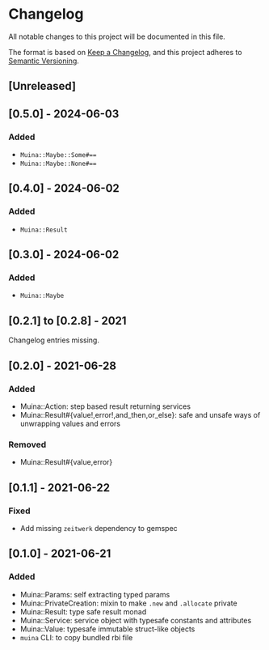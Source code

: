 # Changelog

All notable changes to this project will be documented in this file.

The format is based on [Keep a Changelog](https://keepachangelog.com/en/1.0.0/),
and this project adheres to [Semantic Versioning](https://semver.org/spec/v2.0.0.html).

## [Unreleased]

## [0.5.0] - 2024-06-03
### Added

* `Muina::Maybe::Some#==`
* `Muina::Maybe::None#==`

## [0.4.0] - 2024-06-02
### Added

* `Muina::Result`


## [0.3.0] - 2024-06-02
### Added

* `Muina::Maybe`


## [0.2.1] to [0.2.8] - 2021
Changelog entries missing.


## [0.2.0] - 2021-06-28
### Added

* Muina::Action: step based result returning services
* Muina::Result#{value!,error!,and_then,or_else}: safe and unsafe ways of unwrapping values and errors

### Removed

* Muina::Result#{value,error}


## [0.1.1] - 2021-06-22
### Fixed

* Add missing `zeitwerk` dependency to gemspec


## [0.1.0] - 2021-06-21
### Added

* Muina::Params: self extracting typed params
* Muina::PrivateCreation: mixin to make `.new` and `.allocate` private
* Muina::Result: type safe result monad
* Muina::Service: service object with typesafe constants and attributes
* Muina::Value: typesafe immutable struct-like objects
* `muina` CLI: to copy bundled rbi file

